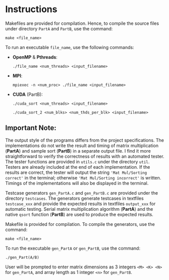 # Instructions
Makefiles are provided for compilation. Hence, to compile the source files under directory `PartA` and `PartB`, use the command:
```
make <file_name>
```

To run an executable `file_name`, use the following commands:
  - **OpenMP** & **Pthreads**:
    ```
    ./file_name <num_threads> <input_filename>
    ```
  - **MPI**:
    ```
    mpiexec -n <num_proc> ./file_name <input_filename>
    ```
  - **CUDA** (PartB): 
    ```
    ./cuda_sort <num_threads> <input_filename> 
    ``` 
    ```
    ./cuda_sort_2 <num_blks> <num_thds_per_blk> <input_filename>
    ```




## Important Note:
The output style of the programs differs from the project specifications. The implementations do not write the result and timing of matrix multiplication (**PartA**) and sample sort (**PartB**) in a separate output file. I find it more straightforward to verify the correctness of results with an automated tester. The tester functions are provided in `utils.c` under the directory `util`. Testers are already included at the end of each implementation. If the results are correct, the tester will output the string `'Mat Mul/Sorting correct'` in the terminal; otherwise `'Mat Mul/Sorting incorrect'` is written.
Timings of the implementations will also be displayed in the terminal.

Testcase generators `gen_PartA.c` and `gen_PartB.c` are provided under the directory `testcases`. The generators generate testcases in textfiles `testcase_xxx` and provide the expected results in textfiles `output_xxx` for automatic testing. Serial matrix multiplication algorithm (**PartA**) and the native `qsort` function (**PartB**) are used to produce the expected results. 

Makefile is provided for compilation. To compile the generators, use the command:
```
make <file_name>
```

To run the executable `gen_PartA` or `gen_PartB`, use the command:
```
./gen_Part(A/B)
```
User will be prompted to enter matrix dimensions as 3 integers `<M> <K> <N>` for `gen_PartA`, and array length as 1 integer `<n>` for `gen_PartB`.

